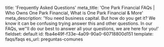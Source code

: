 title: 'Frequently Asked Questions'
meta_title: 'One Park Financial FAQs | Who Owns One Park Financial, What is One Park Financial & More'
meta_description: 'You need business capital. But how do you get it? We know it can be confusing trying answer this and other questions. In our FAQs, we''ll do our best to answer all your questions, we are here for you!'
fieldset: default
id: fba4e49f-f33e-4a09-90a0-60718800d151
template: faqs/faqs
es_url: preguntas-comunes

